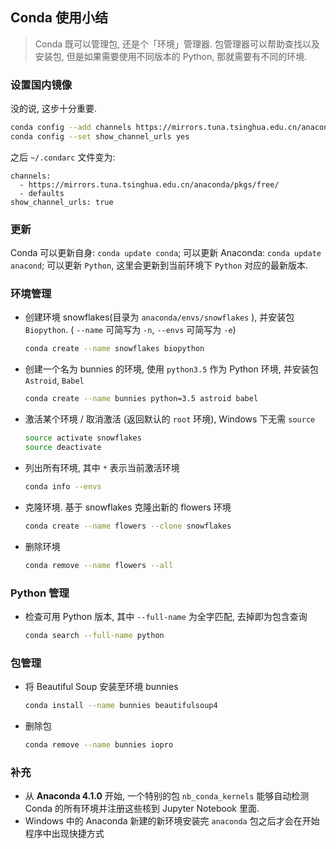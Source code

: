 ## Conda 使用小结

> Conda 既可以管理包, 还是个「环境」管理器. 包管理器可以帮助查找以及安装包,
> 但是如果需要使用不同版本的 Python, 那就需要有不同的环境.

### 设置国内镜像

没的说, 这步十分重要.

```bash
conda config --add channels https://mirrors.tuna.tsinghua.edu.cn/anaconda/pkgs/free/
conda config --set show_channel_urls yes
```

之后 `~/.condarc` 文件变为:

```
channels:
  - https://mirrors.tuna.tsinghua.edu.cn/anaconda/pkgs/free/
  - defaults
show_channel_urls: true
```

### 更新

Conda 可以更新自身: `conda update conda`; 可以更新 Anaconda:
`conda update anacond`; 可以更新 `Python`, 这里会更新到当前环境下 `Python`
对应的最新版本.

### 环境管理

- 创建环境 snowflakes(目录为 `anaconda/envs/snowflakes` ),
  并安装包 `Biopython`. ( `--name` 可简写为 `-n`, `--envs` 可简写为 `-e`)
  ```bash
  conda create --name snowflakes biopython
  ```
- 创建一个名为 bunnies 的环境, 使用 `python3.5` 作为 Python 环境,
  并安装包 `Astroid`, `Babel`
  ```bash
  conda create --name bunnies python=3.5 astroid babel
  ```
- 激活某个环境 / 取消激活 (返回默认的 `root` 环境), Windows 下无需 `source`
  ```bash
  source activate snowflakes
  source deactivate
  ```
- 列出所有环境, 其中 `*` 表示当前激活环境
  ```bash
  conda info --envs
  ```
- 克隆环境. 基于 snowflakes 克隆出新的 flowers 环境
  ```bash
  conda create --name flowers --clone snowflakes
  ```
- 删除环境
  ```bash
  conda remove --name flowers --all
  ```

### Python 管理

- 检查可用 Python 版本, 其中 `--full-name` 为全字匹配, 去掉即为包含查询
  ```bash
  conda search --full-name python
  ```

### 包管理

- 将 Beautiful Soup 安装至环境 bunnies
  ```bash
  conda install --name bunnies beautifulsoup4
  ```
- 删除包
  ```bash
  conda remove --name bunnies iopro
  ```

### 补充

- 从 **Anaconda 4.1.0** 开始, 一个特别的包 `nb_conda_kernels` 能够自动检测
  Conda 的所有环境并注册这些核到 Jupyter Notebook 里面.
- Windows 中的 Anaconda 新建的新环境安装完 `anaconda`
  包之后才会在开始程序中出现快捷方式
